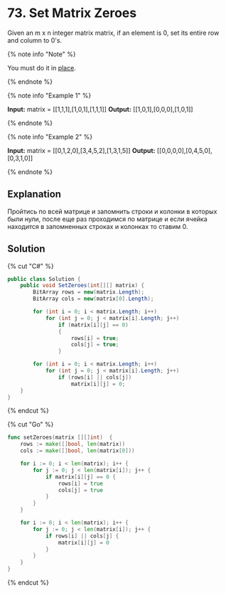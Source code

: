# 73. Set Matrix Zeroes

Given an m x n integer matrix matrix, if an element is 0, set its entire row and column to 0's.

{% note info "Note" %}

You must do it in [place](https://en.wikipedia.org/wiki/In-place_algorithm).

{% endnote %}

{% note info "Example 1" %}

**Input:** matrix = [[1,1,1],[1,0,1],[1,1,1]]
**Output:** [[1,0,1],[0,0,0],[1,0,1]]

{% endnote %}

{% note info "Example 2" %}

**Input:** matrix = [[0,1,2,0],[3,4,5,2],[1,3,1,5]]
**Output:** [[0,0,0,0],[0,4,5,0],[0,3,1,0]]

{% endnote %}

## Explanation
Пройтись по всей матрице и запомнить строки и колонки в которых были нули, после еще раз проходимся по матрице и если ячейка находится в запомненных строках и колонках то ставим 0.

## Solution
{% cut "C#" %}
```cs
public class Solution {
    public void SetZeroes(int[][] matrix) {
        BitArray rows = new(matrix.Length);
        BitArray cols = new(matrix[0].Length);

        for (int i = 0; i < matrix.Length; i++)
            for (int j = 0; j < matrix[i].Length; j++)
                if (matrix[i][j] == 0)
                {
                    rows[i] = true;
                    cols[j] = true;
                }

        for (int i = 0; i < matrix.Length; i++)
            for (int j = 0; j < matrix[i].Length; j++)
                if (rows[i] || cols[j])
                    matrix[i][j] = 0;
    }
}
```
{% endcut %}

{% cut "Go" %}
```go
func setZeroes(matrix [][]int)  {
    rows := make([]bool, len(matrix))
    cols := make([]bool, len(matrix[0]))

    for i := 0; i < len(matrix); i++ {
        for j := 0; j < len(matrix[i]); j++ {
            if matrix[i][j] == 0 {
                rows[i] = true
                cols[j] = true
            }
        }
    }

    for i := 0; i < len(matrix); i++ {
        for j := 0; j < len(matrix[i]); j++ {
            if rows[i] || cols[j] {
                matrix[i][j] = 0
            }
        }
    }
}
```
{% endcut %}
